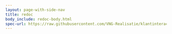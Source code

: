 ```yaml
---
layout: page-with-side-nav
title: redoc
body_include: redoc-body.html
spec-url: https://raw.githubusercontent.com/VNG-Realisatie/klantinteracties/main/docs/api_familie_varianten/variant7/openapi.yaml
---
```

<redoc spec-url='{{page.spec-url}}'></redoc>

